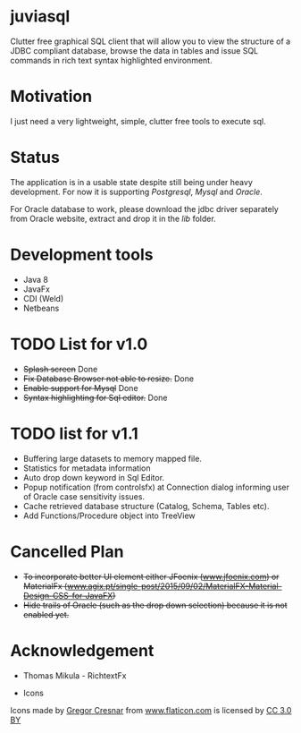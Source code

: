 # juviasql
Clutter free graphical SQL client that will allow you to view the structure of a JDBC compliant database, browse the data in tables and issue SQL commands in rich text syntax highlighted environment.

# Motivation
I just need a very lightweight, simple, clutter free tools to execute sql.

# Status
The application is in a usable state despite still being under heavy development. For now it is supporting *Postgresql*, *Mysql* and *Oracle*.

For Oracle database to work, please download the jdbc driver separately from Oracle website, extract and drop it in the _lib_ folder.

# Development tools
* Java 8
* JavaFx
* CDI (Weld)
* Netbeans

# TODO List for v1.0
* ~~Splash screen~~ Done
* ~~Fix Database Browser not able to resize.~~ Done
* ~~Enable support for Mysql~~ Done
* ~~Syntax highlighting for Sql editor.~~ Done

# TODO list for v1.1
* Buffering large datasets to memory mapped file.
* Statistics for metadata information
* Auto drop down keyword in Sql Editor.
* Popup notification (from controlsfx) at Connection dialog informing user of Oracle case sensitivity issues.
* Cache retrieved database structure (Catalog, Schema, Tables etc).
* Add Functions/Procedure object into TreeView

# Cancelled Plan
* ~~To incorporate better UI element either JFoenix (www.jfoenix.com) or 
MaterialFx (www.agix.pt/single-post/2015/09/02/MaterialFX-Material-Design-CSS-for-JavaFX)~~
* ~~Hide trails of Oracle (such as the drop down selection) because it is not enabled yet.~~

# Acknowledgement
* Thomas Mikula - RichtextFx

* Icons
<div>Icons made by <a href="https://www.flaticon.com/authors/gregor-cresnar" title="Gregor Cresnar">Gregor Cresnar</a> from <a href="https://www.flaticon.com/" title="Flaticon">www.flaticon.com</a> is licensed by <a href="http://creativecommons.org/licenses/by/3.0/" title="Creative Commons BY 3.0" target="_blank">CC 3.0 BY</a></div>


